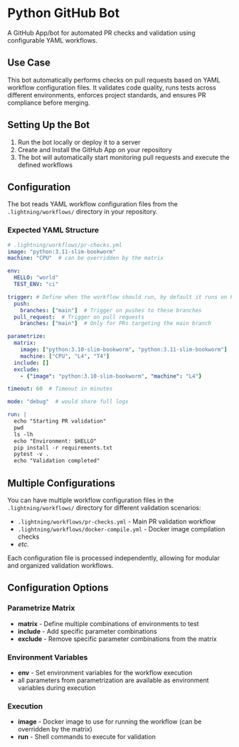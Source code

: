 # Python GitHub Bot

A GitHub App/bot for automated PR checks and validation using configurable YAML workflows.

## Use Case

This bot automatically performs checks on pull requests based on YAML workflow configuration files.
It validates code quality, runs tests across different environments, enforces project standards, and ensures PR compliance before merging.

## Setting Up the Bot

1. Run the bot locally or deploy it to a server
2. Create and Install the GitHub App on your repository
3. The bot will automatically start monitoring pull requests and execute the defined workflows

## Configuration

The bot reads YAML workflow configuration files from the `.lightning/workflows/` directory in your repository.

### Expected YAML Structure

```yaml
# .lightning/workflows/pr-checks.yml
image: "python:3.11-slim-bookworm"
machine: "CPU"  # can be overridden by the matrix

env:
  HELLO: "world"
  TEST_ENV: "ci"

trigger: # Define when the workflow should run, by default it runs on PRs and all pushes
  push:
    branches: ["main"]  # Trigger on pushes to these branches
  pull_request:  # Trigger on pull requests
    branches: ["main"]  # Only for PRs targeting the main branch

parametrize:
  matrix:
    image: ["python:3.10-slim-bookworm", "python:3.11-slim-bookworm"]
    machine: ["CPU", "L4", "T4"]
  include: []
  exclude:
    - {"image": "python:3.10-slim-bookworm", "machine": "L4"}

timeout: 60  # Timeout in minutes

mode: "debug"  # would share full logs

run: |
  echo "Starting PR validation"
  pwd
  ls -lh
  echo "Environment: $HELLO"
  pip install -r requirements.txt
  pytest -v .
  echo "Validation completed"
```

## Multiple Configurations

You can have multiple workflow configuration files in the `.lightning/workflows/` directory for different validation scenarios:

- `.lightning/workflows/pr-checks.yml` - Main PR validation workflow
- `.lightning/workflows/docker-compile.yml` - Docker image compilation checks
- _etc._

Each configuration file is processed independently, allowing for modular and organized validation workflows.

## Configuration Options

### Parametrize Matrix

- **matrix** - Define multiple combinations of environments to test
- **include** - Add specific parameter combinations
- **exclude** - Remove specific parameter combinations from the matrix

### Environment Variables

- **env** - Set environment variables for the workflow execution
- all parameters from parametrization are available as environment variables during execution

### Execution

- **image** - Docker image to use for running the workflow (can be overridden by the matrix)
- **run** - Shell commands to execute for validation
